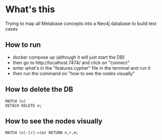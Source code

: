 # What's this

Trying to map all Metabase concepts into a Neo4j database to build test cases

## How to run

- docker compose up (although it will just start the DB)
- then go to http://localhost:7474/ and click on "connect"
- enter what's in the "features.cypher" file in the terminal and run it
- then run the command on "how to see the nodes visually"

## How to delete the DB

```
MATCH (n)
DETACH DELETE n;
```

## How to see the nodes visually

```
MATCH (n)-[r]->(m) RETURN n,r,m;
```